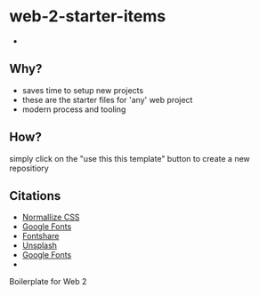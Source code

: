 # web-2-starter-items
* 

## Why?
* saves time to setup new projects
* these are the starter files for 'any' web project
* modern process and tooling


## How?
simply click on the "use this this template" button to create a new repositiory

## Citations
* [Normallize CSS](https://necolas.github.io/normalize.css/tuff)
* [Google Fonts](https://fonts.google.com/)
* [Fontshare](https://www.fontshare.com/)
* [Unsplash](https://unsplash.com/)
* [Google Fonts](https://fonts.google.com/)
* <a href="link"></a>


Boilerplate for Web 2

